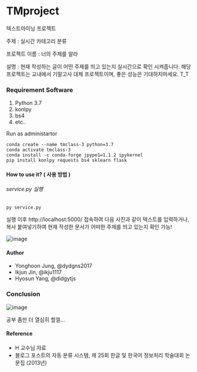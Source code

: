 # TMproject

텍스트마이닝 프로젝트

주제 : 실시간 카테고리 분류

프로젝트 이름 : 너의 주제를 알라

설명 : 현재 작성하는 글이 어떤 주제를 띄고 있는지 실시간으로 확인 시켜줍니다. 해당 프로젝트는 교내에서 기말고사 대체 프로젝트이며, 좋은 성능은 기대하지마세요. T_T

### Requirement Software

1. Python 3.7
2. konlpy
3. bs4
4. etc..

Run as administartor

```
conda create --name tmclass-3 python=3.7
conda activate tmclass-3
conda install -c conda-forge jpype1=1.1.2 ipykernel
pip install konlpy requests bs4 sklearn flask
```

#### How to use it? ( 사용 방법 )

###### service.py 실행

```
py service.py
```

실행 이후 http://localhost:5000/ 접속하여 다음 사진과 같이 텍스트를 입력하거나, 복사 붙여넣기하여 현재 작성한 문서가 어떠한 주제를 띄고 있는지 확인 가능!

![image](https://user-images.githubusercontent.com/36920367/120936631-c6624f80-c743-11eb-8f3a-47d7c8ebd9a7.png)

#### Author

- Yonghoon Jung, @dydgns2017
- Ikjun Jin, @ikju1117
- Hyosun Yang, @didgytjs

### Conclusion

![image](https://user-images.githubusercontent.com/36920367/120932912-af673180-c732-11eb-84df-0009a4519d81.png)

공부 좀만 더 열심히 할껄...

#### Reference

- H 교수님 자료
- 블로그 포스트의 자동 분류 시스템, 제 25회 한글 및 한국어 정보처리 학술대회 논문집 (2013년)
